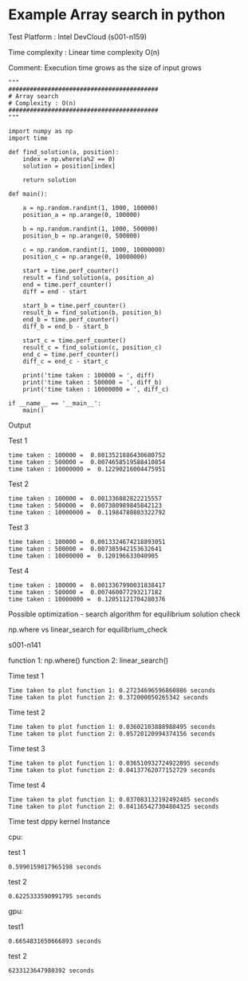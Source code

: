 # Example Array search in python

Test Platform : Intel DevCloud (s001-n159)

Time complexity : Linear time complexity O(n)

Comment: Execution time grows as the size of input grows

```python3
"""
##########################################
# Array search
# Complexity : O(n)
##########################################
"""

import numpy as np
import time

def find_solution(a, position):
    index = np.where(a%2 == 0)
    solution = position[index]

    return solution

def main():

    a = np.random.randint(1, 1000, 100000)
    position_a = np.arange(0, 100000)

    b = np.random.randint(1, 1000, 500000)
    position_b = np.arange(0, 500000)

    c = np.random.randint(1, 1000, 10000000)
    position_c = np.arange(0, 10000000)

    start = time.perf_counter()
    result = find_solution(a, position_a)
    end = time.perf_counter()
    diff = end - start

    start_b = time.perf_counter()
    result_b = find_solution(b, position_b)
    end_b = time.perf_counter()
    diff_b = end_b - start_b

    start_c = time.perf_counter()
    result_c = find_solution(c, position_c)
    end_c = time.perf_counter()
    diff_c = end_c - start_c

    print('time taken : 100000 = ', diff)
    print('time taken : 500000 = ', diff_b)
    print('time taken : 10000000 = ', diff_c)

if __name__ == '__main__':
    main()
```

Output

Test 1
```
time taken : 100000 =  0.0013521886430680752
time taken : 500000 =  0.0074658519588410854
time taken : 10000000 =  0.12290216004475951
```

Test 2
```
time taken : 100000 =  0.001336882822215557
time taken : 500000 =  0.007380989845842123
time taken : 10000000 =  0.11984780803322792
```

Test 3
```
time taken : 100000 =  0.0013324674218893051
time taken : 500000 =  0.007385942153632641
time taken : 10000000 =  0.120196633040905
```

Test 4
```
time taken : 100000 =  0.0013367990031838417
time taken : 500000 =  0.007460077293217182
time taken : 10000000 =  0.12051121704280376
```



Possible optimization - search algorithm for equilibrium solution check

np.where vs linear_search for equilibrium_check

s001-n141

function 1: np.where()
function 2: linear_search()

Time test 1
```
Time taken to plot function 1: 0.27234696596860886 seconds
Time taken to plot function 2: 0.372000050265342 seconds
```

Time test 2
```
Time taken to plot function 1: 0.03602103888988495 seconds
Time taken to plot function 2: 0.05720120994374156 seconds
```

Time test 3
```
Time taken to plot function 1: 0.036510932724922895 seconds
Time taken to plot function 2: 0.04137762077152729 seconds
```

Time test 4
```
Time taken to plot function 1: 0.037083132192492485 seconds
Time taken to plot function 2: 0.041165427304804325 seconds
```

Time test dppy kernel Instance

cpu:

test 1
```
0.5990159017965198 seconds
```

test 2
```
0.6225333590991795 seconds
```

gpu:

test1
```
0.6654831650666893 seconds
```

test 2
```
6233123647980392 seconds
```
